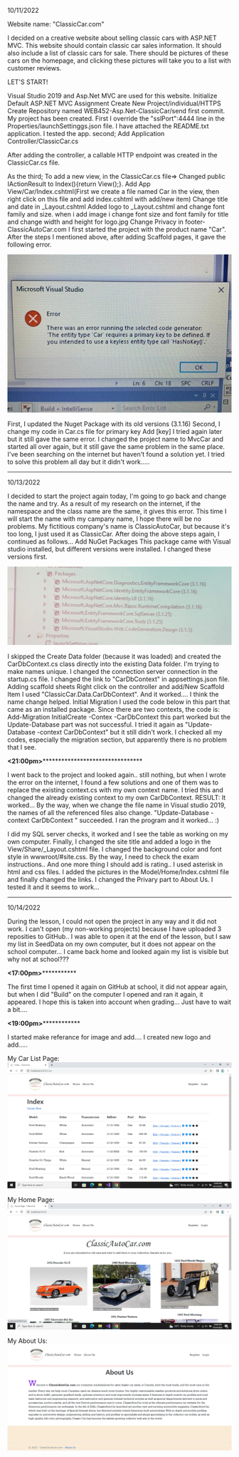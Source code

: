 ﻿10/11/2022
 
Website name: "ClassicCar.com"

I decided on a creative website about selling classic cars with ASP.NET MVC.
This website should contain classic car sales information.
It should also include a list of classic cars for sale.
There should be pictures of these cars on the homepage, and clicking these pictures will take you to a list with customer reviews.

LET'S START!

Visual Studio 2019 and Asp.Net MVC are used for this website.
Initialize Default ASP.NET MVC Assignment
Create New Project/individual/HTTPS
Create Repository named WEB452-Asp.Net-ClassicCar/send first commit.
My project has been created.
First I override the "sslPort":4444 line in the Properties/launchSettinggs.json file.
I have attached the README.txt application.
I tested the app.
second;
Add Application Controller/ClassicCar.cs

After adding the controller, a callable HTTP endpoint was created in the ClassicCar.cs file.

As the third;
To add a new view, in the ClassicCar.cs file=>
Changed public IActionResult to Index(){return View();}.
Add App View/Car/Index.cshtml(First we create a file named Car in the view, then right click on this file and add index.cshtml with add/new item)
Change title and date in _Layout.cshtml
Added logo to _Layout.cshtml and change font family and size.
when i add image i change font size and font family for title and change width and height for logo.jpg
Change Privacy in footer-ClassicAutoCar.com
I first started the project with the product name "Car". After the steps I mentioned above, after adding Scaffold pages, it gave the following error.

![error](https://github.com/KaderBozkurt/WEB452-Asp.Net-ClassicCar/blob/master/wwwroot/img/error.jpeg)







First, I updated the Nuget Package with its old versions (3.1.16)
Second, I change my code in Car.cs file for primary key
Add [key]
I tried again later but it still gave the same error. I changed the project name to MvcCar and started all over again, but it still gave the same problem in the same place.
I've been searching on the internet but haven't found a solution yet. I tried to solve this problem all day but it didn't work.....
****************************************************************************************************************************************************
10/13/2022

I decided to start the project again today, I'm going to go back and change the name and try. 
As a result of my research on the internet, if the namespace and the class name are the same, it gives this error. 
This time I will start the name with my campany name, I hope there will be no problems.
My fictitious company's name is ClassicAutoCar, but because it's too long, I just used it as ClassicCar.
After doing the above steps again, I continued as follows...
Add NuGet Packages
This package came with Visual studio installed, but different versions were installed. I changed these versions first.

![packet](https://github.com/KaderBozkurt/WEB452-Asp.Net-ClassicCar/blob/master/wwwroot/img/pac.jpeg)

I skipped the Create Data folder (because it was loaded) and created the CarDbContext.cs class directly into the existing Data folder. I'm trying to make names unique.
I changed the connection server connection in the startup.cs file.
I changed the link to "CarDbContext" in appsettings.json file.
Adding scaffold sheets
Right click on the controller and add/New Scaffold Item
I used "ClassicCar.Data.CarDbContext".
And it worked....
I think the name change helped.
Initial Migration
I used the code below in this part that came as an installed package.
Since there are two contexts, the code is:
Add-Migration InitialCreate -Contex -CarDbContext
this part worked but the Update-Database part was not successful.
I tried it again as "Update-Database -context CarDbContext" but it still didn't work.
I checked all my codes, especially the migration section, but apparently there is no problem that I see.

******************<21:00pm>**************************************************

I went back to the project and looked again..
still nothing, but when I wrote the error on the internet, I found a few solutions and one of them was to replace the existing context.cs with my own context name. I tried this and changed the already existing context to my own CarDbContext.
RESULT: It worked... By the way, when we change the file name in Visual studio 2019, the names of all the referenced files also change.
"Update-Database -context CarDbContext " succeeded.
I ran the program and it worked... :)

I did my SQL server checks, it worked and I see the table as working on my own computer.
Finally, I changed the site title and added a logo in the View/Share/_Layout.cshtml file.
I changed the background color and font style in wwwroot/#site.css. By the way, I need to check the exam instructions..
And one more thing I should add is rating..
I used asterisk in html and css files.
I added the pictures in the Model/Home/Index.cshtml file and finally changed the links. I changed the Privary part to About Us.
I tested it and it seems to work...
*********************************************************************************************************************************************
10/14/2022

During the lesson, I could not open the project in any way and it did not work. I can't open (my non-working projects) because I have uploaded 3 reposities to GitHub..
I was able to open it at the end of the lesson, but I saw my list in SeedData on my own computer, but it does not appear on the school computer...
I came back home and looked again my list is visible but why not at school???

******************<17:00pm>*****************************

The first time I opened it again on GitHub at school, it did not appear again, but when I did "Build" on the computer I opened and ran it again, it appeared. I hope this is taken into account when grading...
Just have to wait a bit....

******************<19:00pm>******************************

I started make referance for image and add....
I created new logo and add.....

My Car List Page:
![list](https://github.com/KaderBozkurt/WEB452-Asp.Net-ClassicCar/blob/master/wwwroot/img/list.png)


My Home Page:
![home](https://github.com/KaderBozkurt/WEB452-Asp.Net-ClassicCar/blob/master/wwwroot/img/home.png)


My About Us:
![About](https://github.com/KaderBozkurt/WEB452-Asp.Net-ClassicCar/blob/master/wwwroot/img/about.png)

